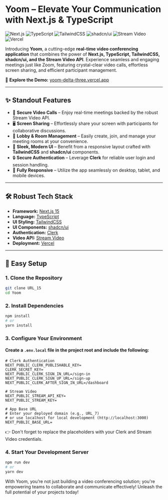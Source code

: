 # Yoom – Elevate Your Communication with Next.js & TypeScript

![Next.js](https://img.shields.io/badge/Next.js-15-black?style=for-the-badge&logo=next.js)
![TypeScript](https://img.shields.io/badge/TypeScript-5-blue?style=for-the-badge&logo=typescript)
![TailwindCSS](https://img.shields.io/badge/TailwindCSS-4-06B6D4?style=for-the-badge&logo=tailwindcss)
![shadcn/ui](https://img.shields.io/badge/shadcn/ui-Components-orange?style=for-the-badge&logo=radix-ui)
![Stream Video](https://img.shields.io/badge/Stream-Video-blueviolet?style=for-the-badge)
![Vercel](https://img.shields.io/badge/Deployed%20on-Vercel-black?style=for-the-badge&logo=vercel)


Introducing **Yoom**, a cutting-edge **real-time video conferencing application** that combines the power of **Next.js, TypeScript, TailwindCSS, shadcn/ui, and the Stream Video API**. Experience seamless and engaging meetings just like Zoom, featuring crystal-clear video calls, effortless screen sharing, and efficient participant management.

🚀 **Explore the Demo:** [yoom-delta-three.vercel.app](URL_7)  

---

## ✨ Standout Features

- 🔗 **Secure Video Calls** – Enjoy real-time meetings backed by the robust Stream Video API.  
- 🖥 **Screen Sharing** – Effortlessly share your screen with participants for collaborative discussions.  
- 👥 **Lobby & Room Management** – Easily create, join, and manage your meeting rooms at your convenience.  
- 🎨 **Sleek, Modern UI** – Benefit from a responsive layout crafted with **TailwindCSS** and **shadcn/ui** components.  
- 🔒 **Secure Authentication** – Leverage **Clerk** for reliable user login and session handling.  
- 📱 **Fully Responsive** – Utilize the app seamlessly on desktop, tablet, and mobile devices.  

---

## 🛠️ Robust Tech Stack

- **Framework:** [Next.js 15](URL_8)  
- **Language:** [TypeScript](URL_9)  
- **UI Styling:** [TailwindCSS](URL_10)  
- **UI Components:** [shadcn/ui](URL_11)  
- **Authentication:** [Clerk](URL_12)  
- **Video API:** [Stream Video](URL_13)  
- **Deployment:** [Vercel](URL_14)  

---

## 🚀 Easy Setup

### 1. Clone the Repository
```bash
git clone URL_15
cd Yoom
```
### 2. Install Dependencies
```bash
npm install
# or
yarn install
```

### 3. Configure Your Environment
#### Create a `.env.local` file in the project root and include the following:
```plaintext
# Clerk Authentication
NEXT_PUBLIC_CLERK_PUBLISHABLE_KEY=
CLERK_SECRET_KEY=
NEXT_PUBLIC_CLERK_SIGN_IN_URL=/sign-in
NEXT_PUBLIC_CLERK_SIGN_UP_URL=/sign-up
NEXT_PUBLIC_CLERK_AFTER_SIGN_IN_URL=/dashboard

# Stream Video
NEXT_PUBLIC_STREAM_API_KEY=
NEXT_PUBLIC_STREAM_KEY=

# App Base URL
# Enter your deployed domain (e.g., URL_7)
# or use localhost for local development (http://localhost:3000)
NEXT_PUBLIC_BASE_URL=
```
👉 Don't forget to replace the placeholders with your Clerk and Stream Video credentials.

### 4. Start Your Development Server
```bash
npm run dev
# or
yarn dev
```

With Yoom, you’re not just building a video conferencing solution; you're empowering teams to collaborate and communicate effectively! Unleash the full potential of your projects today!
